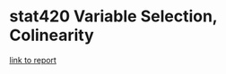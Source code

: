 # stat420 Variable Selection, Colinearity
[link to report](https://steve303.github.io/stat420_variableSelection/w09-hw-steven36.html)

